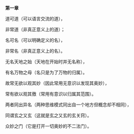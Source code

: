**第一章**

道可道（可以语言交流的道），

非常道（非真正意义上的道）；

名可名（可以明确定义的名），

非常名（非真正意义上的名）。

无名天地之始（天地在开始时并无名称），

有名万物之母（名只是为了万物的归属）。

故常无欲以观其妙（因此常用无意识以发现其奥妙），

常有欲以观其徼（常用有意识以归属其范围）。

两者同出异名（两种思维模式同出自一个地方但概念却不相同），

同谓玄之又玄（这就是玄之又玄的玄关窍）。

众妙之门（它是打开一切奥妙的不二法门）。